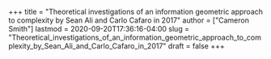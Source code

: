 +++
title = "Theoretical investigations of an information geometric approach to complexity by Sean Ali and Carlo Cafaro in 2017"
author = ["Cameron Smith"]
lastmod = 2020-09-20T17:36:16-04:00
slug = "Theoretical_investigations_of_an_information_geometric_approach_to_complexity_by_Sean_Ali_and_Carlo_Cafaro_in_2017"
draft = false
+++
